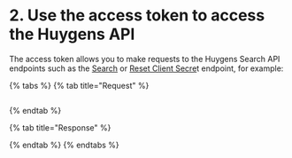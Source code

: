 # 2. Use the access token to access the Huygens API

The access token allows you to make requests to the Huygens Search API endpoints such as the [Search](../endpoint-reference/search.md) or [Reset Client Secre](../endpoint-reference/reset-client-secret.md)t endpoint, for example:

{% tabs %}
{% tab title="Request" %}
```text

```
{% endtab %}

{% tab title="Response" %}

{% endtab %}
{% endtabs %}

